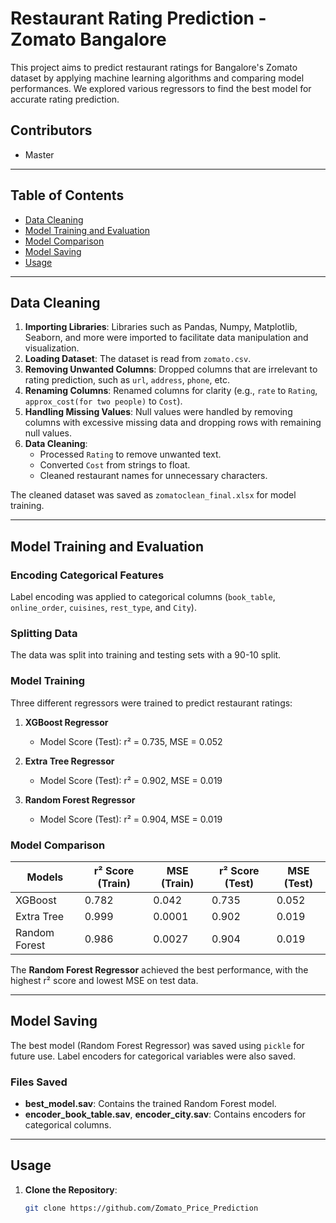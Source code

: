 # Restaurant Rating Prediction - Zomato Bangalore

This project aims to predict restaurant ratings for Bangalore's Zomato dataset by applying machine learning algorithms and comparing model performances. We explored various regressors to find the best model for accurate rating prediction.

## Contributors

- Master

---

## Table of Contents

- [Data Cleaning](#data-cleaning)
- [Model Training and Evaluation](#model-training-and-evaluation)
- [Model Comparison](#model-comparison)
- [Model Saving](#model-saving)
- [Usage](#usage)

---

## Data Cleaning

1. **Importing Libraries**: Libraries such as Pandas, Numpy, Matplotlib, Seaborn, and more were imported to facilitate data manipulation and visualization.
2. **Loading Dataset**: The dataset is read from `zomato.csv`.
3. **Removing Unwanted Columns**: Dropped columns that are irrelevant to rating prediction, such as `url`, `address`, `phone`, etc.
4. **Renaming Columns**: Renamed columns for clarity (e.g., `rate` to `Rating`, `approx_cost(for two people)` to `Cost`).
5. **Handling Missing Values**: Null values were handled by removing columns with excessive missing data and dropping rows with remaining null values.
6. **Data Cleaning**:
   - Processed `Rating` to remove unwanted text.
   - Converted `Cost` from strings to float.
   - Cleaned restaurant names for unnecessary characters.

The cleaned dataset was saved as `zomatoclean_final.xlsx` for model training.

---

## Model Training and Evaluation

### Encoding Categorical Features

Label encoding was applied to categorical columns (`book_table`, `online_order`, `cuisines`, `rest_type`, and `City`).

### Splitting Data

The data was split into training and testing sets with a 90-10 split.

### Model Training

Three different regressors were trained to predict restaurant ratings:

1. **XGBoost Regressor**  
   - Model Score (Test): r² = 0.735, MSE = 0.052

2. **Extra Tree Regressor**  
   - Model Score (Test): r² = 0.902, MSE = 0.019

3. **Random Forest Regressor**  
   - Model Score (Test): r² = 0.904, MSE = 0.019

### Model Comparison

| Models         | r² Score (Train) | MSE (Train) | r² Score (Test) | MSE (Test) |
|----------------|------------------|-------------|-----------------|------------|
| XGBoost       | 0.782            | 0.042       | 0.735           | 0.052      |
| Extra Tree    | 0.999            | 0.0001      | 0.902           | 0.019      |
| Random Forest | 0.986            | 0.0027      | 0.904           | 0.019      |

The **Random Forest Regressor** achieved the best performance, with the highest r² score and lowest MSE on test data.

---

## Model Saving

The best model (Random Forest Regressor) was saved using `pickle` for future use. Label encoders for categorical variables were also saved.

### Files Saved
- **best_model.sav**: Contains the trained Random Forest model.
- **encoder_book_table.sav**, **encoder_city.sav**: Contains encoders for categorical columns.

---

## Usage

1. **Clone the Repository**:
   ```bash
   git clone https://github.com/Zomato_Price_Prediction
